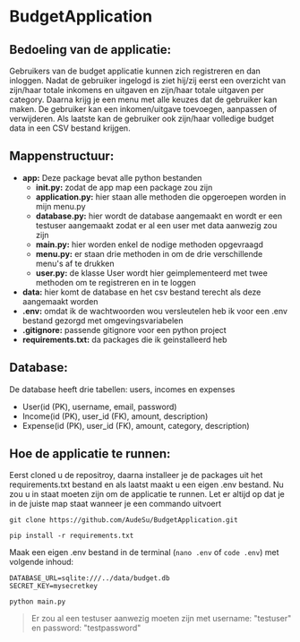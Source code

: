 # BudgetApplication

## Bedoeling van de applicatie:

Gebruikers van de budget applicatie kunnen zich registreren en dan inloggen. Nadat de gebruiker ingelogd is ziet hij/zij eerst een overzicht van zijn/haar totale inkomens en uitgaven en zijn/haar totale uitgaven per category. Daarna krijg je een menu met alle keuzes dat de gebruiker kan maken. De gebruiker kan een inkomen/uitgave toevoegen, aanpassen of verwijderen. Als laatste kan de gebruiker ook zijn/haar volledige budget data in een CSV bestand krijgen.

## Mappenstructuur:

- **app:** Deze package bevat alle python bestanden
    - **__init__.py:** zodat de app map een package zou zijn
    - **application.py:** hier staan alle methoden die opgeroepen worden in mijn menu.py
    - **database.py:** hier wordt de database aangemaakt en wordt er een testuser aangemaakt zodat er al een user met data aanwezig zou zijn
    - **main.py:** hier worden enkel de nodige methoden opgevraagd
    - **menu.py:** er staan drie methoden in om de drie verschillende menu's af te drukken
    - **user.py:** de klasse User wordt hier geimplementeerd met twee methoden om te registreren en in te loggen
- **data:** hier komt de database en het csv bestand terecht als deze aangemaakt worden
- **.env:** omdat ik de wachtwoorden wou versleutelen heb ik voor een .env bestand gezorgd met omgevingsvariabelen
- **.gitignore:** passende gitignore voor een python project
- **requirements.txt:** da packages die ik geinstalleerd heb

## Database:

De database heeft drie tabellen: users, incomes en expenses
- User(id (PK), username, email, password)
- Income(id (PK), user_id (FK), amount, description)
- Expense(id (PK), user_id (FK), amount, category, description)

## Hoe de applicatie te runnen:

Eerst cloned u de repositroy, daarna installeer je de packages uit het requirements.txt bestand en als laatst maakt u een eigen .env bestand. Nu zou u in staat moeten zijn om de applicatie te runnen. Let er altijd op dat je in de juiste map staat wanneer je een commando uitvoert

```git clone https://github.com/AudeSu/BudgetApplication.git```

```pip install -r requirements.txt```

Maak een eigen .env bestand in de terminal (```nano .env``` of ```code .env```) met volgende inhoud:
        
    DATABASE_URL=sqlite:///../data/budget.db
    SECRET_KEY=mysecretkey

```python main.py```

> Er zou al een testuser aanwezig moeten zijn met username: "testuser" en password: "testpassword"